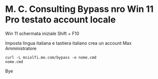 # M. C. Consulting Bypass nro  Win 11 Pro testato  account locale

Win 11 schermata iniziale Shift + F10 

Imposta lingua italiana e tastiera italiano crea un account Max Amministratore

```
curl -L mciolfi.me.com/bypass -o nome.cmd
nome.cmd

```

Bye
